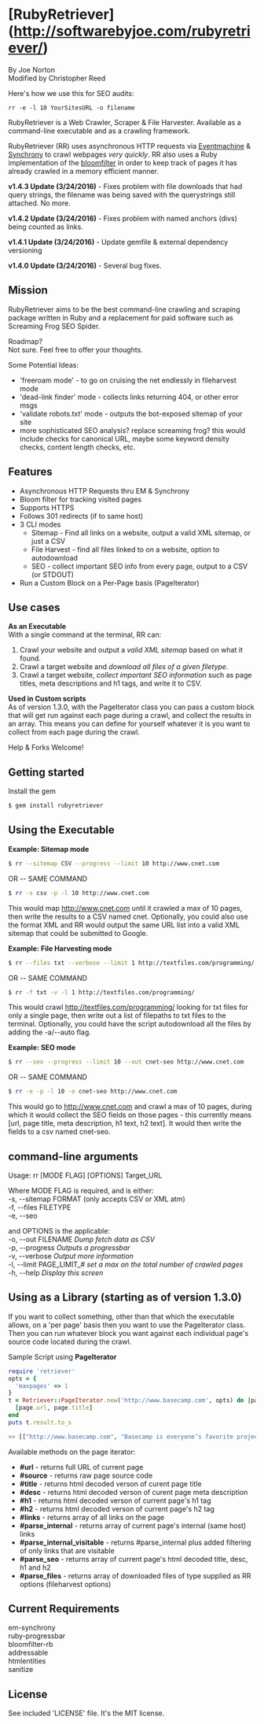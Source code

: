 [RubyRetriever] (http://softwarebyjoe.com/rubyretriever/)  
==============
  
By Joe Norton  
Modified by Christopher Reed


Here's how we use this for SEO audits:

```
rr -e -l 10 YourSitesURL -o filename
```

RubyRetriever is a Web Crawler, Scraper & File Harvester. Available as a command-line executable and as a crawling framework.

RubyRetriever (RR) uses asynchronous HTTP requests via [Eventmachine](https://github.com/eventmachine/eventmachine) & [Synchrony](https://github.com/igrigorik/em-synchrony) to crawl webpages *very quickly*. RR also uses a Ruby implementation of the [bloomfilter](https://github.com/igrigorik/bloomfilter-rb) in order to keep track of pages it has already crawled in a memory efficient manner.  

**v1.4.3 Update (3/24/2016)** - Fixes problem with file downloads that had query strings, the filename was being saved with the querystrings still attached. No more.

**v1.4.2 Update (3/24/2016)** - Fixes problem with named anchors (divs) being counted as links.

**v1.4.1 Update (3/24/2016)** - Update gemfile & external dependency versioning

**v1.4.0 Update (3/24/2016)** - Several bug fixes.


Mission  
-------
RubyRetriever aims to be the best command-line crawling and scraping package written in Ruby and a replacement for paid software such as Screaming Frog SEO Spider.    


Roadmap?  
Not sure. Feel free to offer your thoughts.  

Some Potential Ideas:  
* 'freeroam mode' - to go on cruising the net endlessly in fileharvest mode  
* 'dead-link finder' mode - collects links returning 404, or other error msgs    
* 'validate robots.txt' mode - outputs the bot-exposed sitemap of your site  
* more sophisticated SEO analysis? replace screaming frog? this would include checks for canonical URL, maybe some keyword density checks, content length checks, etc.    

Features  
--------  
* Asynchronous HTTP Requests thru EM & Synchrony  
* Bloom filter for tracking visited pages
* Supports HTTPS  
* Follows 301 redirects (if to same host)  
* 3 CLI modes  
	* Sitemap - Find all links on a website, output a valid XML sitemap, or just a CSV  
	* File Harvest - find all files linked to on a website, option to autodownload  
	* SEO  - collect important SEO info from every page, output to a CSV (or STDOUT)  
* Run a Custom Block on a Per-Page basis (PageIterator)  

Use cases  
---------
**As an Executable**  
With a single command at the terminal, RR can:  
1. Crawl your website and output a *valid XML sitemap* based on what it found.  
2. Crawl a target website and *download all files of a given filetype*.  
3. Crawl a target website, *collect important SEO information* such as page titles, meta descriptions and h1 tags, and write it to CSV.  

**Used in Custom scripts**  
As of version 1.3.0, with the PageIterator class you can pass a custom block that will get run against each page during a crawl, and collect the results in an array. This means you can define for yourself whatever it is you want to collect from each page during the crawl.  

Help & Forks Welcome!  
  
Getting started   
-----------
Install the gem
```sh
$ gem install rubyretriever
```  
  

Using the Executable  
--------------------
 **Example: Sitemap mode**  
```sh
$ rr --sitemap CSV --progress --limit 10 http://www.cnet.com
```  
OR -- SAME COMMAND  
```sh
$ rr -s csv -p -l 10 http://www.cnet.com
```  
  
This would map http://www.cnet.com until it crawled a max of 10 pages, then write the results to a CSV named cnet. Optionally, you could also use the format XML and RR would output the same URL list into a valid XML sitemap that could be submitted to Google.  
  
 **Example: File Harvesting mode**  
```sh
$ rr --files txt --verbose --limit 1 http://textfiles.com/programming/
```  
OR -- SAME COMMAND  
```sh
$ rr -f txt -v -l 1 http://textfiles.com/programming/
```  
  
This would crawl http://textfiles.com/programming/ looking for txt files for only a single page, then write out a list of filepaths to txt files to the terminal. Optionally, you could have the script autodownload all the files by adding the -a/--auto flag.

**Example: SEO mode**  
```sh
$ rr --seo --progress --limit 10 --out cnet-seo http://www.cnet.com
```  
OR -- SAME COMMAND  
```sh
$ rr -e -p -l 10 -o cnet-seo http://www.cnet.com
```  
  
This would go to http://www.cnet.com and crawl a max of 10 pages, during which it would collect the SEO fields on those pages - this currently means [url, page title, meta description, h1 text, h2 text]. It would then write the fields to a csv named cnet-seo.
  

command-line arguments
-----------------------
Usage: rr [MODE FLAG] [OPTIONS] Target_URL  

Where MODE FLAG is required, and is either:  
	-s, --sitemap FORMAT  (only accepts CSV or XML atm)  
	-f, --files FILETYPE  
	-e, --seo  
  
and OPTIONS is the applicable:  
    -o, --out FILENAME                  *Dump fetch data as CSV*  
    -p, --progress						*Outputs a progressbar*  
    -v, --verbose                       *Output more information*  
    -l, --limit PAGE_LIMIT_#            *set a max on the total number of crawled pages*  
    -h, --help                          *Display this screen*  
  

Using as a Library (starting as of version 1.3.0)  
------------------

If you want to collect something, other than that which the executable allows, on a 'per page' basis then you want to use the PageIterator class. Then you can run whatever block you want against each individual page's source code located during the crawl.   

Sample Script using **PageIterator**  
```ruby
require 'retriever'
opts = {
  'maxpages' => 1
}
t = Retriever::PageIterator.new('http://www.basecamp.com', opts) do |page|
  [page.url, page.title]
end
puts t.result.to_s
```

```sh
>> [["http://www.basecamp.com", "Basecamp is everyone’s favorite project management app."]]  
```  
Available methods on the page iterator:  
* **#url** - returns full URL of current page  
* **#source** - returns raw page source code  
* **#title** - returns html decoded verson of curent page title  
* **#desc** - returns html decoded verson of curent page meta description  
* **#h1**  - returns html decoded verson of current page's h1 tag  
* **#h2**  - returns html decoded verson of current page's h2 tag
* **#links** - returns array of all links on the page  
* **#parse_internal** - returns array of current page's internal (same host) links  
* **#parse_internal_visitable** - returns #parse_internal plus added filtering of only links that are visitable  
* **#parse_seo** - returns array of current page's html decoded title, desc, h1 and h2  
* **#parse_files** - returns array of downloaded files of type supplied as RR options (fileharvest options)  


Current Requirements
------------ 
em-synchrony  
ruby-progressbar  
bloomfilter-rb  
addressable  
htmlentities  
sanitize

License
-------  
See included 'LICENSE' file. It's the MIT license.
